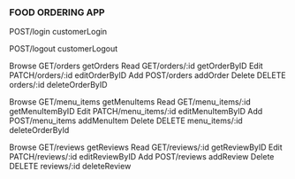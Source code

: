 ### FOOD ORDERING APP

<!-- Login Route -->
POST/login     customerLogin

<!-- Logout Route -->
POST/logout    customerLogout

<!-- Customer Orders Route -->
Browse GET/orders         getOrders
Read GET/orders/:id        getOrderByID
Edit PATCH/orders/:id     editOrderByID
Add POST/orders           addOrder 
Delete DELETE orders/:id  deleteOrderByID

<!--Restaurant Admin Menu Items Route -->
Browse GET/menu_items           getMenuItems
Read GET/menu_items/:id          getMenuItemByID
Edit PATCH/menu_items/:id       editMenuItemByID
Add POST/menu_items             addMenuItem
Delete DELETE menu_items/:id    deleteOrderById

<!-- Customer Reviews Route -->
Browse GET/reviews              getReviews
Read GET/reviews/:id             getReviewByID
Edit PATCH/reviews/:id          editReviewByID
Add POST/reviews                addReview
Delete DELETE reviews/:id       deleteReview
